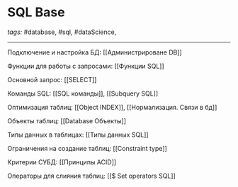 # SQL Base
*tags:* #database, #sql, #dataScience, 

---

Подключение и настройка БД: [[Администрироване DB]]

Функции для работы с запросами: [[Функции SQL]]

Основной запрос: [[SELECT]]

Команды SQL: [[SQL команды]], [[Subquery SQL]]

Оптимизация таблиц: [[Object INDEX]], [[Нормализация. Связи в бд]]

Объекты таблиц: [[Database Объекты]]

Типы данных в таблицах: [[Типы данных SQL]]

Ограничения на создание таблиц: [[Constraint type]]

Критерии СУБД: [[Принципы ACID]]

Операторы для слияния таблиц: [[$ Set operators SQL]]

